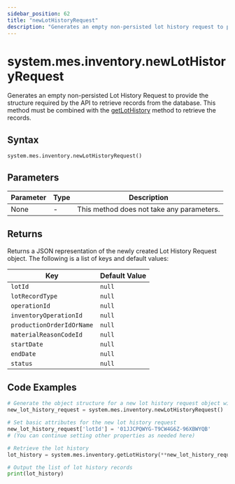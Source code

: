 ```yaml
---
sidebar_position: 62
title: "newLotHistoryRequest"
description: "Generates an empty non-persisted lot history request to provide the structure to retrieve records from the database."
---
```


# system.mes.inventory.newLotHistoryRequest

Generates an empty non-persisted Lot History Request to provide the structure required by the API to retrieve records from the database.
This method must be combined with the [getLotHistory](./get-lot-history) method to retrieve the records.

## Syntax

```python
system.mes.inventory.newLotHistoryRequest()
```

## Parameters

| Parameter | Type | Description                               |
| --------- | ---- | ----------------------------------------- |
| None      | -    | This method does not take any parameters. |

## Returns

Returns a JSON representation of the newly created Lot History Request object. The following is a list of keys and default values:

| Key                       | Default Value |
| ------------------------- | ------------- |
| `lotId`                   | `null`        |
| `lotRecordType`           | `null`        |
| `operationId`             | `null`        |
| `inventoryOperationId`    | `null`        |
| `productionOrderIdOrName` | `null`        |
| `materialReasonCodeId`    | `null`        |
| `startDate`               | `null`        |
| `endDate`                 | `null`        |
| `status`                  | `null`        |

## Code Examples

```python
# Generate the object structure for a new lot history request object with no initial arguments
new_lot_history_request = system.mes.inventory.newLotHistoryRequest()

# Set basic attributes for the new lot history request
new_lot_history_request['lotId'] = '01JJCPQWYG-T9CW4G6Z-96XBWYQB'
# (You can continue setting other properties as needed here)

# Retrieve the lot history
lot_history = system.mes.inventory.getLotHistory(**new_lot_history_request)

# Output the list of lot history records
print(lot_history)
```
